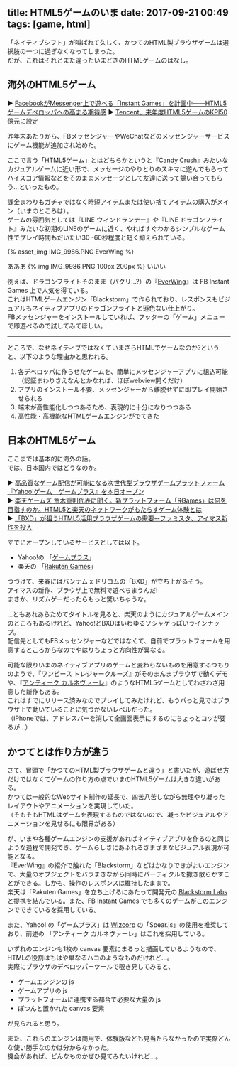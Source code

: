 title: HTML5ゲームのいま
date: 2017-09-21 00:49
tags: [game, html]
---

「ネイティブシフト」が叫ばれて久しく、かつてのHTML製ブラウザゲームは選択肢の一つに過ぎなくなってしまった。  
だが、これはそれとまた違ったいまどきのHTMLゲームのはなし。

<!-- more -->

## 海外のHTML5ゲーム

▶ [FacebookがMessenger上で遊べる「Instant Games」を計画中——HTML5ゲームデベロッパへの高まる期待感](http://thebridge.jp/2016/11/facebook-messenger-instant-games)
▶ [Tencent、来年度HTML5ゲームのKPI50億元に設定](http://blog.livedoor.jp/sugochina/archives/1062738037.html)  

昨年末あたりから、FBメッセンジャーやWeChatなどのメッセンジャーサービスにゲーム機能が追加され始めた。

ここで言う「HTML5ゲーム」とはどちらかというと『Candy Crush』みたいなカジュアルゲームに近い形で、メッセージのやりとりのスキマに遊んでもらってハイスコア情報などをそのままメッセージとして友達に送って競い合ってもらう...といったもの。  

課金まわりもガチャではなく時短アイテムまたは使い捨てアイテムの購入がメイン（いまのところは）。  
ゲームの雰囲気としては『LINE ウィンドランナー』や『LINE ドラゴンフライト』みたいな初期のLINEのゲームに近く、やればすぐわかるシンプルなゲーム性でプレイ時間もだいたい30 -60秒程度と短く抑えられている。  

{% asset_img IMG_9986.PNG EverWing %}

あああ
{% img IMG_9986.PNG 100px 200px %}
いいい



例えば、ドラゴンフライトそのまま（パクリ...?）の『[EverWing](http://www.playeverwing.com/)』は FB Instant Games 上で人気を得ている。  
これはHTMLゲームエンジン「Blackstorm」で作られており、レスポンスもビジュアルもネイティブアプリのドラゴンフライトと遜色ない仕上がり。  
FBメッセンジャーをインストールしていれば、フッターの「ゲーム」メニューで即遊べるので試してみてほしい。

---

ところで、なせネイティブではなくていまさらHTMLでゲームなのか?というと、以下のような理由かと思われる。

1. 各デベロッパに作らせたゲームを、簡単にメッセンジャーアプリに組込可能（認証まわりさえなんとかなれば、ほぼwebview開くだけ）
2. アプリのインストール不要、メッセンジャーから離脱せずに即プレイ開始させられる
3. 端末が高性能化しつつあるため、表現的に十分になりつつある
4. 高性能・高機能なHTMLゲームエンジンがでてきた

## 日本のHTML5ゲーム

ここまでは基本的に海外の話。  
では、日本国内ではどうなのか。

▶ [高品質なゲーム配信が可能になる次世代型ブラウザゲームプラットフォーム 『Yahoo!ゲーム　ゲームプラス』を本日オープン](https://about.yahoo.co.jp/pr/release/2017/07/18a/)  
▶ [楽天ゲームズ 荒木重則代表に聞く。新プラットフォーム「RGames」は何を目指すのか。HTML5と楽天のネットワークがもたらすゲーム体験とは](http://www.4gamer.net/games/376/G037640/20170502130/)  
▶ [「BXD」が狙うHTML5活用ブラウザゲームの需要--ファミスタ、アイマス新作を投入](https://japan.cnet.com/article/35101750/)

すでにオープンしているサービスとしては以下。

- Yahoo!の 「[ゲームプラス](https://games.yahoo-net.jp/)」
- 楽天の 「[Rakuten Games](https://rgames.jp/)」

つづけて、来春にはバンナム x ドリコムの「BXD」が立ち上がるそう。  
アイマスの新作、ブラウザ上で無料で遊べちまうんだ!  
まさか、リズムゲーだったらもっと驚いちゃうな。  

...ともあれあらためてタイトルを見ると、楽天のようにカジュアルゲームメインのところもあるけれど、Yahoo!とBXDはいわゆるソシャゲっぽいラインナップ。  
配信先としてもFBメッセンジャーなどではなくて、自前でプラットフォームを用意するところからなのでやはりちょっと方向性が異なる。  

可能な限りいまのネイティブアプリのゲームと変わらないものを用意するつもりのようで、『ワンピース トレジャークルーズ』がそのまんまブラウザで動くデモや、『[アンティーク カルネヴァーレ](http://antique-carnevale.jp/)』のようなHTML5ゲームとしてわざわざ用意した新作もある。   
これはすでにリリース済みなのでプレイしてみたけれど、もうパっと見ではブラウザ上で動いていることに気づかないレベルだった。  
（iPhoneでは、アドレスバーを消して全画面表示にするのにちょっとコツが要るが...）

## かつてとは作り方が違う

さて、冒頭で「かつてのHTML製ブラウザゲームと違う」と書いたが、遊ばせ方だけではなくてゲームの作り方の点でいまのHTML5ゲームは大きな違いがある。  
かつては一般的なWebサイト制作の延長で、四苦八苦しながら無理やり凝ったレイアウトやアニメーションを実現していた。  
（そもそもHTMLはゲームを表現するものではないので、凝ったビジュアルやアニメーションを見せるにも限界がある）  

が、いまや各種ゲームエンジンの支援があればネイティブアプリを作るのと同じような過程で開発でき、ゲームらしさにあふれるさまざまなビジュアル表現が可能となる。  
『EverWing』の紹介で触れた「Blackstorm」などはかなりできがよいエンジンで、大量のオブジェクトをバラまきながら同時にパーティクルを撒き散らかすことができる。しかも、操作のレスポンスは維持したままで。  
楽天は「Rakuten Games」を立ち上げるにあたって開発元の [Blackstorm Labs](http://blackstormlabs.com/) と提携を結んでいる。また、FB Instant Games でも多くのゲームがこのエンジンでできているを採用している。  

また、Yahoo! の「ゲームプラス」は [Wizcorp](https://www.wizcorp.jp/ja/) の「Spear.js」の使用を推奨しており、前述の 「アンティーク カルネヴァーレ」はこれを採用している。

いずれのエンジンも1枚の canvas 要素にまるっと描画しているようなので、HTMLの役割はもはや単なるハコのようなものだけれど...。  
実際にブラウザのデベロッパーツールで覗き見してみると、  

- ゲームエンジンの js
- ゲームアプリの js
- プラットフォームに連携する都合で必要な大量の js
- ぽつんと置かれた canvas 要素

が見られると思う。

また、これらのエンジンは商用で、体験版なども見当たらなかったので実際どんな使い勝手なのかは分からなかった。  
機会があれば、どんなものかぜひ見てみたいけれど...。